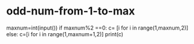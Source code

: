 # odd-num-from-1-to-max
maxnum=int(input())
if maxnum%2 ==0:
    c= [i for i in range(1,maxnum,2)]
else:
     c=[i for i in range(1,maxnum+1,2)]
print(c)
